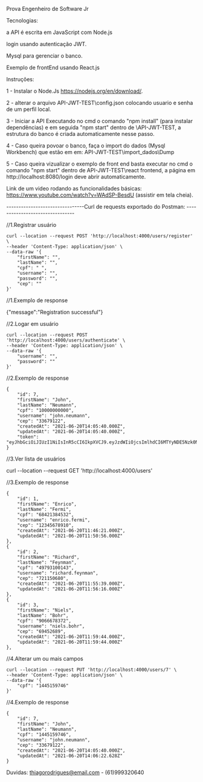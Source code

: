 Prova Engenheiro de Software Jr


Tecnologias:


a API é escrita em JavaScript com Node.js 


login usando autenticação JWT.


Mysql para gerenciar o banco.


Exemplo de frontEnd usando React.js 



Instruções:

1 - Instalar o Node.Js https://nodejs.org/en/download/.

2 - alterar o arquivo  API-JWT-TEST\config.json colocando usuario e senha de um perfil local.

3 - Iniciar a API Executando no cmd o comando "npm install" (para instalar dependências) e em seguida "npm start" dentro de \API-JWT-TEST, a estrutura do banco é criada automaticamente nesse passo.

4 - Caso queira povoar o banco, faça o import do dados (Mysql Workbench) que estão em em: API-JWT-TEST\import_dados\Dump

5 - Caso queira vizualizar o exemplo de front end basta executar no cmd o comando "npm start" dentro de API-JWT-TEST\react frontend, a página em http://localhost:8080/login deve abrir automaticamente.

Link de um video rodando as funcionalidades básicas: https://www.youtube.com/watch?v=WAdSP-BesdU  (assistir em tela cheia).

--------------------------------Curl de requests exportado do Postman: --------------------------------

//1.Registrar usuário

	curl --location --request POST 'http://localhost:4000/users/register' \
	--header 'Content-Type: application/json' \
	--data-raw '{
		"firstName": "",
		"lastName": "",
		"cpf": " ",
		"username": "",
		"password": "",
		"cep": ""
	}'

//1.Exemplo de response

{"message":"Registration successful"}

//2.Logar em usuário

	curl --location --request POST 'http://localhost:4000/users/authenticate' \
	--header 'Content-Type: application/json' \
	--data-raw '{
		"username": "",
		"password": ""
	}'

//2.Exemplo de response

	{
		"id": 7,
		"firstName": "John",
		"lastName": "Neumann",
		"cpf": "10000000000",
		"username": "john.neumann",
		"cep": "33679122",
		"createdAt": "2021-06-20T14:05:40.000Z",
		"updatedAt": "2021-06-20T14:05:40.000Z",
		"token": "eyJhbGciOiJIUzI1NiIsInR5cCI6IkpXVCJ9.eyJzdWIiOjcsImlhdCI6MTYyNDE5Nzk0NiwiZXhwIjoxNjI0ODAyNzQ2fQ.RJVsGupFnz5r84ZpgQgajFbt_AFOnRNmFESVCZxmWng"
	}

//3.Ver lista de usuários

curl --location --request GET 'http://localhost:4000/users'

//3.Exemplo de response

    {
        "id": 1,
        "firstName": "Enrico",
        "lastName": "Fermi",
        "cpf": "68421384532",
        "username": "enrico.fermi",
        "cep": "12345678910",
        "createdAt": "2021-06-20T11:46:21.000Z",
        "updatedAt": "2021-06-20T11:50:56.000Z"
    },
    {
        "id": 2,
        "firstName": "Richard",
        "lastName": "Feynman",
        "cpf": "49793100143",
        "username": "richard.feynman",
        "cep": "721150680",
        "createdAt": "2021-06-20T11:55:39.000Z",
        "updatedAt": "2021-06-20T11:56:16.000Z"
    },
    {
        "id": 3,
        "firstName": "Niels",
        "lastName": "Bohr",
        "cpf": "9066678372",
        "username": "niels.bohr",
        "cep": "69452689",
        "createdAt": "2021-06-20T11:59:44.000Z",
        "updatedAt": "2021-06-20T11:59:44.000Z"
    },

//4.Alterar um ou mais campos 

	curl --location --request PUT 'http://localhost:4000/users/7' \
	--header 'Content-Type: application/json' \
	--data-raw '{
		"cpf": "1445159746"
	}'

//4.Exemplo de response

	{
		"id": 7,
		"firstName": "John",
		"lastName": "Neumann",
		"cpf": "1445159746",
		"username": "john.neumann",
		"cep": "33679122",
		"createdAt": "2021-06-20T14:05:40.000Z",
		"updatedAt": "2021-06-20T14:06:22.628Z"
	}


Duvidas: thiagorodrigues@email.com  -  (61)999320640
